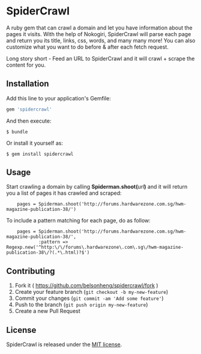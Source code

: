 # SpiderCrawl

A ruby gem that can crawl a domain and let you have information about the pages it visits. With the help of Nokogiri, SpiderCrawl will parse each page and return you its title, links, css, words, and many many more! You can also customize what you want to do before & after each fetch request.

Long story short - Feed an URL to SpiderCrawl and it will crawl + scrape the content for you. 

## Installation

Add this line to your application's Gemfile:

```ruby
gem 'spidercrawl'
```

And then execute:

    $ bundle

Or install it yourself as:

    $ gem install spidercrawl

## Usage

Start crawling a domain by calling __Spiderman.shoot(__*url*__)__ and it will return you a list of pages it has crawled and scraped:

        pages = Spiderman.shoot('http://forums.hardwarezone.com.sg/hwm-magazine-publication-38/')

To include a pattern matching for each page, do as follow:

        pages = Spiderman.shoot('http://forums.hardwarezone.com.sg/hwm-magazine-publication-38/',
                :pattern => Regexp.new('^http:\/\/forums\.hardwarezone\.com\.sg\/hwm-magazine-publication-38\/?(.*\.html)?$')

## Contributing

1. Fork it ( https://github.com/belsonheng/spidercrawl/fork )
2. Create your feature branch (`git checkout -b my-new-feature`)
3. Commit your changes (`git commit -am 'Add some feature'`)
4. Push to the branch (`git push origin my-new-feature`)
5. Create a new Pull Request

## License

SpiderCrawl is released under the [MIT license](https://github.com/belsonheng/spidercrawl/blob/master/LICENSE.txt).
